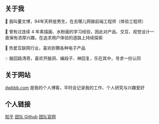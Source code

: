 ## 关于我

🐶 我叫董文博，94年天秤座男生，在去哪儿网做前端工程师（体验工程师）

🌈 曾有过连续 4 年素描画、水粉画的学习经验，因此对产品、交互、视觉设计一直保有浓厚兴趣，在追求用户体验的道路上持续探索

📱 热爱互联网行业，喜欢折腾各种电子产品

💡 脑回路清奇，喜欢开脑洞、编段子、神回复，乐在其中，寻求一份认同

## 关于网站

[dwbbb.com](http://dwbbb.com/) 是我的个人博客，平时会记录我的工作、个人研究与兴趣爱好

## 个人链接

[知乎](https://www.zhihu.com/people/dwbbb/activities)
[团队 Github](https://github.com/YMFE/)
[团队官网](https://ymfe.org/)
